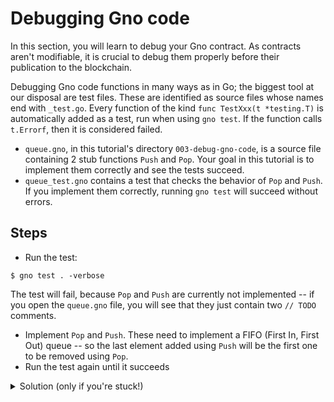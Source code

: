 # Debugging Gno code

In this section, you will learn to debug your Gno contract. As contracts aren't
modifiable, it is crucial to debug them properly before their publication to
the blockchain.

Debugging Gno code functions in many ways as in Go;
the biggest tool at our disposal are test files. These are identified
as source files whose names end with `_test.go`. Every function of
the kind `func TestXxx(t *testing.T)` is automatically added as a test,
run when using `gno test`. If the function calls `t.Errorf`, then it is
considered failed.

- `queue.gno`, in this tutorial's directory `003-debug-gno-code`, is a source file containing 2 stub functions `Push` and `Pop`. Your goal in this tutorial is to implement them correctly and see the tests succeed.
- `queue_test.gno` contains a test that checks the behavior of `Pop` and `Push`.
  If you implement them correctly, running `gno test` will succeed without errors.

## Steps

- Run the test:
```
$ gno test . -verbose
```
The test will fail, because `Pop` and `Push` are currently not
implemented -- if you open the `queue.gno` file, you will see
that they just contain two `// TODO` comments.

- Implement `Pop` and `Push`. These need to implement a
  FIFO (First In, First Out) queue -- so the last element added
  using `Push` will be the first one to be removed using `Pop`.
- Run the test again until it succeeds 

<details>
    <summary>Solution (only if you're stuck!)</summary>

```go
func Push(s string) {
    q = append(q, s)
}

func Pop() string {
    if len(q) == 0 {
        return ""
    }
    s := q[0]
    q = q[1:]
    return s
}
```

</details>
